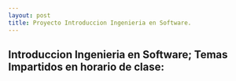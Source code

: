 ```yaml
---
layout: post
title: Proyecto Introduccion Ingenieria en Software.
---
```


## Introduccion Ingenieria en Software; Temas Impartidos en horario de clase: 


